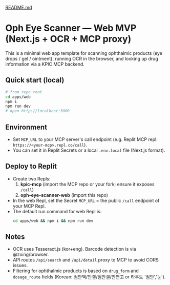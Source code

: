 [README.md](https://github.com/user-attachments/files/23248615/README.md)
# Oph Eye Scanner — Web MVP (Next.js + OCR + MCP proxy)

This is a minimal web app template for scanning ophthalmic products (eye drops / gel / ointment),
running OCR in the browser, and looking up drug information via a KPIC MCP backend.

## Quick start (local)
```bash
# from repo root
cd apps/web
npm i
npm run dev
# open http://localhost:3000
```

## Environment
- Set `MCP_URL` to your MCP server's call endpoint (e.g. Replit MCP repl: `https://<your-mcp>.repl.co/call`).
- You can set it in Replit Secrets or a local `.env.local` file (Next.js format).

## Deploy to Replit
- Create two Repls:
  1) **kpic-mcp** (import the MCP repo or your fork; ensure it exposes `/call`)
  2) **oph-eye-scanner-web** (import this repo)
- In the web Repl, set the Secret `MCP_URL` = the public `/call` endpoint of your MCP Repl.
- The default run command for web Repl is:
  ```sh
  cd apps/web && npm i && npm run dev
  ```

## Notes
- OCR uses Tesseract.js (kor+eng). Barcode detection is via @zxing/browser.
- API routes `/api/search` and `/api/detail` proxy to MCP to avoid CORS issues.
- Filtering for ophthalmic products is based on `drug_form` and `dosage_route` fields (Korean: 점안액/안겔/점안겔/안연고 or 라우트 '점안','눈').
